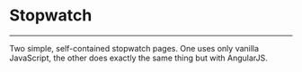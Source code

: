 # Stopwatch
___

Two simple, self-contained stopwatch pages. One uses only vanilla JavaScript, the other does exactly the same thing but with AngularJS. 